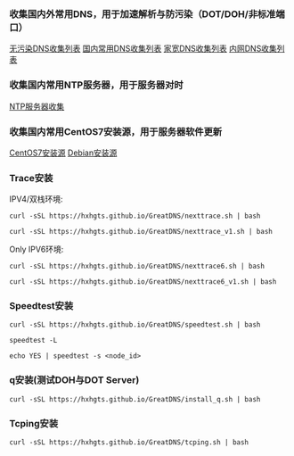 ### 收集国内外常用DNS，用于加速解析与防污染（DOT/DOH/非标准端口）

[无污染DNS收集列表](/CleanDNS.md)  [国内常用DNS收集列表](/PublicDNS.md)  [家宽DNS收集列表](/BoardbandDNS.md)  [内网DNS收集列表](/LanDNS.md)

### 收集国内常用NTP服务器，用于服务器对时

[NTP服务器收集](/ntp.md)

### 收集国内常用CentOS7安装源，用于服务器软件更新

[CentOS7安装源](/AddSource_CentOS7.md) [Debian安装源](/AddSource_Debian.md)

### Trace安装

IPV4/双栈环境:
```
curl -sSL https://hxhgts.github.io/GreatDNS/nexttrace.sh | bash
```
```
curl -sSL https://hxhgts.github.io/GreatDNS/nexttrace_v1.sh | bash
```
Only IPV6环境:
```
curl -sSL https://hxhgts.github.io/GreatDNS/nexttrace6.sh | bash
```
```
curl -sSL https://hxhgts.github.io/GreatDNS/nexttrace6_v1.sh | bash
```
### Speedtest安装

```
curl -sSL https://hxhgts.github.io/GreatDNS/speedtest.sh | bash

speedtest -L

echo YES | speedtest -s <node_id>
```

### q安装(测试DOH与DOT Server)

```
curl -sSL https://hxhgts.github.io/GreatDNS/install_q.sh | bash
```

### Tcping安装

```
curl -sSL https://hxhgts.github.io/GreatDNS/tcping.sh | bash
```
